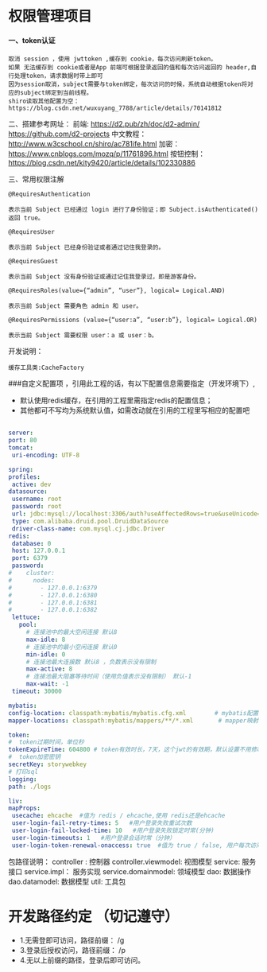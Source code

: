 # 权限管理项目 
#### 一、token认证

    取消 session ，使用 jwttoken ,缓存到 cookie，每次访问刷新token。
    如果 无法缓存到 cookie或者是App 前端可根据登录返回的值和每次访问返回的 header,自行处理token，请求数据时带上即可
    因为session取消，subject需要与token绑定，每次访问的时候，系统自动根据token将对应的subject绑定到当前线程。
    shiro读取其他配置为空：https://blog.csdn.net/wuxuyang_7788/article/details/70141812
二、搭建参考网址：
    前端: https://d2.pub/zh/doc/d2-admin/     https://github.com/d2-projects
    中文教程：http://www.w3cschool.cn/shiro/ac781ife.html
    加密：https://www.cnblogs.com/mozq/p/11761896.html
    按钮控制：https://blog.csdn.net/kity9420/article/details/102330886

三、常用权限注解
    
    
    @RequiresAuthentication
    
    表示当前 Subject 已经通过 login 进行了身份验证；即 Subject.isAuthenticated() 返回 true。 
    
    @RequiresUser 
    
    表示当前 Subject 已经身份验证或者通过记住我登录的。 
    
    @RequiresGuest
    
    表示当前 Subject 没有身份验证或通过记住我登录过，即是游客身份。 
    
    @RequiresRoles(value={“admin”, “user”}, logical= Logical.AND)
    
    表示当前 Subject 需要角色 admin 和 user。 
    
    @RequiresPermissions (value={“user:a”, “user:b”}, logical= Logical.OR)
    
    表示当前 Subject 需要权限 user：a 或 user：b。 

开发说明：

    缓存工具类:CacheFactory
    
   ###自定义配置项 ，引用此工程的话，有以下配置信息需要指定（开发环境下）,
   * 默认使用redis缓存，在引用的工程里需指定redis的配置信息；
   * 其他都可不写均为系统默认值，如需改动就在引用的工程里写相应的配置吧
   ```yaml
    
server:
  port: 80
  tomcat:
    uri-encoding: UTF-8

spring:
  profiles:
    active: dev
  datasource:
    username: root
    password: root
    url: jdbc:mysql://localhost:3306/auth?useAffectedRows=true&useUnicode=true&characterEncoding=utf-8&useSSL=true&serverTimezone=UTC
    type: com.alibaba.druid.pool.DruidDataSource
    driver-class-name: com.mysql.cj.jdbc.Driver
  redis:
    database: 0
    host: 127.0.0.1
    port: 6379
    password:
#    cluster:
#      nodes:
#        - 127.0.0.1:6379
#        - 127.0.0.1:6380
#        - 127.0.0.1:6381
#        - 127.0.0.1:6382
    lettuce:
      pool:
        # 连接池中的最大空闲连接 默认8
        max-idle: 8
        # 连接池中的最小空闲连接 默认0
        min-idle: 0
        # 连接池最大连接数 默认8 ，负数表示没有限制
        max-active: 8
        # 连接池最大阻塞等待时间（使用负值表示没有限制） 默认-1
        max-wait: -1
    timeout: 30000

mybatis:
  config-location: classpath:mybatis/mybatis.cfg.xml        # mybatis配置文件所在路径
  mapper-locations: classpath:mybatis/mappers/**/*.xml       # mapper映射文件

token:
  #  token过期时间，单位秒
  tokenExpireTime: 604800 # token有效时长，7天，这个jwt的有效期，默认设置不用修改，不得小于 会话有效期
  #  token加密密钥
  secretKey: storywebkey
# 打印sql
logging:
  path: ./logs

liv:
  mapProps:
    usecache: ehcache  #值为 redis / ehcache,使用 redis还是ehcache
    user-login-fail-retry-times: 5   #用户登录失败重试次数
    user-login-fail-locked-time: 10   #用户登录失败锁定时常(分钟)
    user-login-timeouts: 1   #用户登录会话时常（分钟）
    user-login-token-renewal-onaccess: true  #值为 true / false, 用户每次访问是重新生成 token,也就是token用一次即失效
   ```
    

 包路径说明：
 controller : 控制器
 controller.viewmodel: 视图模型
 service: 服务接口
 service.impl： 服务实现
 service.domainmodel: 领域模型
 dao: 数据操作
 dao.datamodel: 数据模型
 util: 工具包

 # 开发路径约定 （切记遵守）
  
   * 1.无需登即可访问，路径前缀： /g
   * 3.登录后授权访问，路径前缀： /p
   * 4.无以上前缀的路径，登录后即可访问。